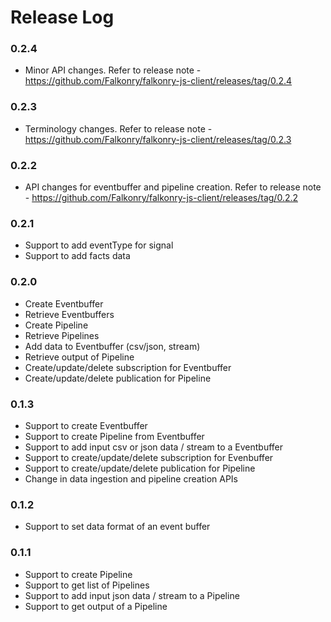 # Release Log

### 0.2.4
* Minor API changes. Refer to release note - https://github.com/Falkonry/falkonry-js-client/releases/tag/0.2.4

### 0.2.3
* Terminology changes. Refer to release note - https://github.com/Falkonry/falkonry-js-client/releases/tag/0.2.3

### 0.2.2
* API changes for eventbuffer and pipeline creation. Refer to release note - https://github.com/Falkonry/falkonry-js-client/releases/tag/0.2.2

### 0.2.1
* Support to add eventType for signal
* Support to add facts data

### 0.2.0
* Create Eventbuffer
* Retrieve Eventbuffers
* Create Pipeline
* Retrieve Pipelines
* Add data to Eventbuffer (csv/json, stream)
* Retrieve output of Pipeline
* Create/update/delete subscription for Eventbuffer
* Create/update/delete publication for Pipeline

### 0.1.3
* Support to create Eventbuffer
* Support to create Pipeline from Eventbuffer
* Support to add input csv or json data / stream to a Eventbuffer
* Support to create/update/delete subscription for Evenbuffer
* Support to create/update/delete publication for Pipeline
* Change in data ingestion and pipeline creation APIs

### 0.1.2
* Support to set data format of an event buffer

### 0.1.1

* Support to create Pipeline
* Support to get list of Pipelines
* Support to add input json data / stream to a Pipeline
* Support to get output of a Pipeline